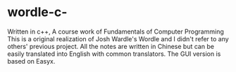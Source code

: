# wordle-c-
Written in c++, A course work of Fundamentals of Computer Programming
This is a original realization of Josh Wardle's Wordle and I didn't refer to any others' previous project.
All the notes are written in Chinese but can be easily translated into English with common translators.
The GUI version is based on Easyx.
